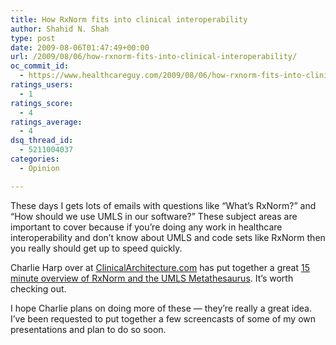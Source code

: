 ```yaml
---
title: How RxNorm fits into clinical interoperability
author: Shahid N. Shah
type: post
date: 2009-08-06T01:47:49+00:00
url: /2009/08/06/how-rxnorm-fits-into-clinical-interoperability/
oc_commit_id:
  - https://www.healthcareguy.com/2009/08/06/how-rxnorm-fits-into-clinical-interoperability/1478770511
ratings_users:
  - 1
ratings_score:
  - 4
ratings_average:
  - 4
dsq_thread_id:
  - 5211004037
categories:
  - Opinion

---
```

These days I gets lots of emails with questions like &#8220;What&#8217;s RxNorm?&#8221; and &#8220;How should we use UMLS in our software?&#8221; These subject areas are important to cover because if you&#8217;re doing any work in healthcare interoperability and don&#8217;t know about UMLS and code sets like RxNorm then you really should get up to speed quickly.

Charlie Harp over at [ClinicalArchitecture.com][1] has put together a great [15 minute overview of RxNorm and the UMLS Metathesaurus][2]. It&#8217;s worth checking out.

I hope Charlie plans on doing more of these &#8212; they&#8217;re really a great idea. I&#8217;ve been requested to put together a few screencasts of some of my own presentations and plan to do so soon.

 [1]: http://www.clinicalarchitecture.com/
 [2]: http://www.clinicalarchitecture.com/rxnorm-basics/